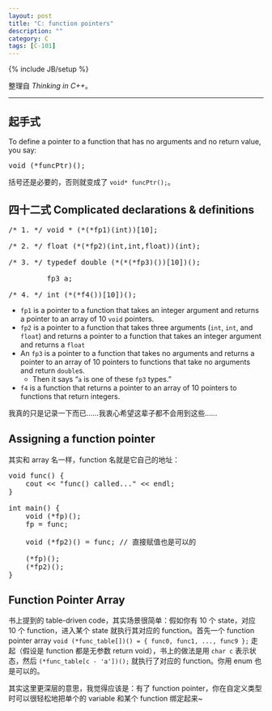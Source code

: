 ```yaml
---
layout: post
title: "C: function pointers"
description: ""
category: C
tags: [C-101]
---
```

{% include JB/setup %}

整理自 _Thinking in C++_。

-----

## 起手式

To define a pointer to a function that has no arguments and no return value, you say:

<pre class="prettyprint linenums">
void (*funcPtr)();
</pre>

括号还是必要的，否则就变成了 `void* funcPtr();`。

## 四十二式 Complicated declarations & definitions

<pre class="prettyprint linenums">
/* 1. */ void * (*(*fp1)(int))[10];

/* 2. */ float (*(*fp2)(int,int,float))(int);

/* 3. */ typedef double (*(*(*fp3)())[10])();
		 
		 fp3 a;

/* 4. */ int (*(*f4())[10])();
</pre>

* `fp1` is a pointer to a function that takes an integer argument and returns a pointer to an array of 10 `void` pointers.
* `fp2` is a pointer to a function that takes three arguments (`int`, `int`, and `float`) and returns a pointer to a function that takes an integer argument and returns a `float`
* An `fp3` is a pointer to a function that takes no arguments and returns a pointer to an array of 10 pointers to functions that take no arguments and return `double`s. 
	* Then it says “`a` is one of these `fp3` types.”
* `f4` is a function that returns a pointer to an array of 10 pointers to functions that return integers.

我真的只是记录一下而已……我衷心希望这辈子都不会用到这些……

## Assigning a function pointer

其实和 array 名一样，function 名就是它自己的地址：

<pre class="prettyprint linenums">
void func() {
	cout &lt;&lt; "func() called..." &lt;&lt; endl;
}

int main() {
	void (*fp)(); 
	fp = func;
	
	void (*fp2)() = func; // 直接赋值也是可以的
	
	(*fp)();
	(*fp2)();
}
</pre>

## Function Pointer Array

书上提到的 table-driven code，其实场景很简单：假如你有 10 个 state，对应 10 个 function，进入某个 state 就执行其对应的 function。首先一个 function pointer  array `void (*func_table[])() = { func0, func1, ..., func9 };` 走起（假设是 function 都是无参数 return void），书上的做法是用 `char c` 表示状态，然后 `(*func_table[c - 'a'])();` 就执行了对应的 function。你用 enum 也是可以的。

其实这里更深层的意思，我觉得应该是：有了 function pointer，你在自定义类型时可以很轻松地把单个的 variable 和某个 function 绑定起来~